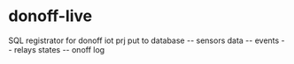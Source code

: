 # donoff-live

SQL registrator for donoff iot prj
put to database
-- sensors data
-- events
-- relays states
-- onoff log
